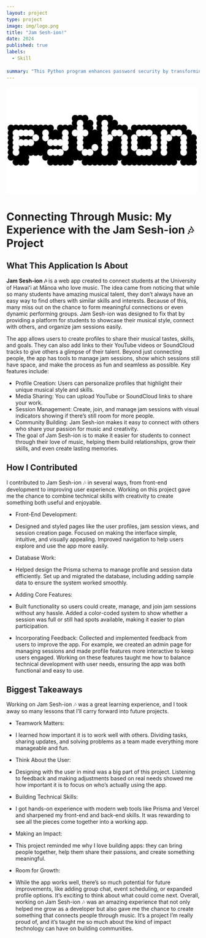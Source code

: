 ```yaml
---
layout: project
type: project
image: img/logo.png
title: "Jam Sesh-ion!"
date: 2024
published: true
labels:
  - Skill
 
summary: "This Python program enhances password security by transforming user input through character replacements, capitalization, and symbol insertion, applying common password-strengthening practices."
---
```


<img width="500px" class="img-fluid" src="../img/Python-Logo.png">

# Connecting Through Music: My Experience with the Jam Sesh-ion 🎶 Project

## What This Application Is About
<b>Jam Sesh-ion 🎶</b> is a web app created to connect students at the University of Hawaiʻi at Mānoa who love music. The idea came from noticing that while so many students have amazing musical talent, they don’t always have an easy way to find others with similar skills and interests. Because of this, many miss out on the chance to form meaningful connections or even dynamic performing groups. Jam Sesh-ion was designed to fix that by providing a platform for students to showcase their musical style, connect with others, and organize jam sessions easily.

The app allows users to create profiles to share their musical tastes, skills, and goals. They can also add links to their YouTube videos or SoundCloud tracks to give others a glimpse of their talent. Beyond just connecting people, the app has tools to manage jam sessions, show which sessions still have space, and make the process as fun and seamless as possible. Key features include:

- Profile Creation: Users can personalize profiles that highlight their unique musical style and skills.
- Media Sharing: You can upload YouTube or SoundCloud links to share your work.
- Session Management: Create, join, and manage jam sessions with visual indicators showing if there’s still room for more people.
- Community Building: Jam Sesh-ion makes it easy to connect with others who share your passion for music and creativity.
- The goal of Jam Sesh-ion is to make it easier for students to connect through their love of music, helping them build relationships, grow their skills, and even create lasting memories.

## How I Contributed
I contributed to Jam Sesh-ion 🎶 in several ways, from front-end development to improving user experience. Working on this project gave me the chance to combine technical skills with creativity to create something both useful and enjoyable.

- Front-End Development:
* Designed and styled pages like the user profiles, jam session views, and session creation page.
Focused on making the interface simple, intuitive, and visually appealing.
Improved navigation to help users explore and use the app more easily.

- Database Work:
* Helped design the Prisma schema to manage profile and session data efficiently.
Set up and migrated the database, including adding sample data to ensure the system worked smoothly.

- Adding Core Features:
* Built functionality so users could create, manage, and join jam sessions without any hassle.
Added a color-coded system to show whether a session was full or still had spots available, making it easier to plan participation.

- Incorporating Feedback:
 Collected and implemented feedback from users to improve the app. For example, we created an admin page for managing sessions and made profile features more interactive to keep users engaged.
Working on these features taught me how to balance technical development with user needs, ensuring the app was both functional and easy to use.

## Biggest Takeaways
Working on Jam Sesh-ion 🎶 was a great learning experience, and I took away so many lessons that I’ll carry forward into future projects.

- Teamwork Matters:
* I learned how important it is to work well with others. Dividing tasks, sharing updates, and solving problems as a team made everything more manageable and fun.

- Think About the User:
* Designing with the user in mind was a big part of this project. Listening to feedback and making adjustments based on real needs showed me how important it is to focus on who’s actually using the app.

- Building Technical Skills:
* I got hands-on experience with modern web tools like Prisma and Vercel and sharpened my front-end and back-end skills. It was rewarding to see all the pieces come together into a working app.

- Making an Impact:
* This project reminded me why I love building apps: they can bring people together, help them share their passions, and create something meaningful.

- Room for Growth:
* While the app works well, there’s so much potential for future improvements, like adding group chat, event scheduling, or expanded profile options. It’s exciting to think about what could come next.
Overall, working on Jam Sesh-ion 🎶 was an amazing experience that not only helped me grow as a developer but also gave me the chance to create something that connects people through music. It’s a project I’m really proud of, and it’s taught me so much about the kind of impact technology can have on building communities.
